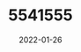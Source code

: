---
title: 5541555
date: 2022-01-26
draft: false
name: 甘城なつき
img_url: https://ae05.alicdn.com/kf/H2f731b5871ff4424bffcd88f7de098b1k.png
original_fn: DSCF0454.jpg
tags:
- 甘城なつき

---